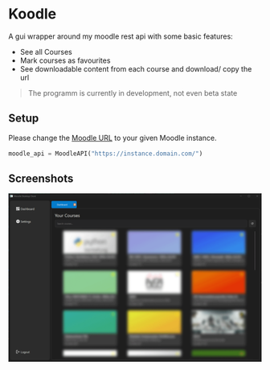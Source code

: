 # Koodle

A gui wrapper around my moodle rest api with some basic features:

- See all Courses
- Mark courses as favourites
- See downloadable content from each course and download/ copy the url

> The programm is currently in development, not even beta state

## Setup

Please change the [Moodle URL](main.py#31) to your given Moodle instance.

```python
moodle_api = MoodleAPI("https://instance.domain.com/")
```

## Screenshots

![Screenshot](assets/screenshot.png)
